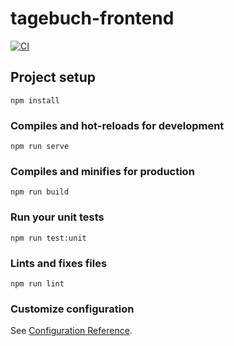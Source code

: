 # tagebuch-frontend
[![CI](https://github.com/rkrajniak/Tagebuch-Frontend/actions/workflows/ci.yml/badge.svg)](https://github.com/rkrajniak/Tagebuch-Frontend/actions/workflows/ci.yml)
## Project setup
```
npm install
```

### Compiles and hot-reloads for development
```
npm run serve
```

### Compiles and minifies for production
```
npm run build
```

### Run your unit tests
```
npm run test:unit
```

### Lints and fixes files
```
npm run lint
```

### Customize configuration
See [Configuration Reference](https://cli.vuejs.org/config/).
